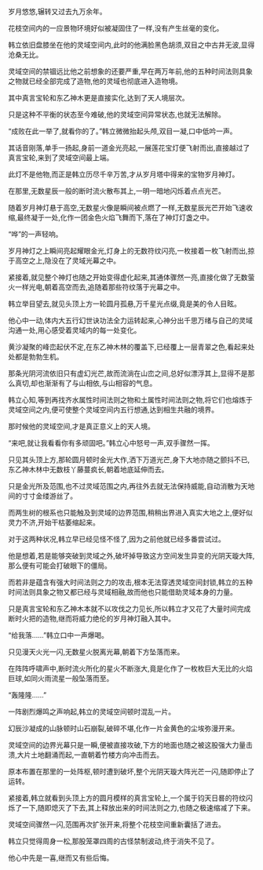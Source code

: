 
岁月悠悠,辗转又过去九万余年。

花枝空间内的一应景物环境好似被凝固住了一样,没有产生丝毫的变化。

韩立依旧盘膝坐在他的灵域空间内,此时的他满脸黑色胡须,双目之中古井无波,显得沧桑无比。

灵域空间的禁锢远比他之前想象的还要严重,早在两万年前,他的五种时间法则具象之物就已经全部完成了造物,他的灵域也彻底进入造物境。

其中真言宝轮和东乙神木更是直接实化,达到了天人境层次。

只是这种不平衡的状态至今难破,他的灵域空间异常状态,也就无法解除。

“成败在此一举了,就看你的了。”韩立微微抬起头颅,双目一凝,口中低吟一声。

其话音刚落,单手一扬起,身前一道金光亮起,一展莲花宝灯便飞射而出,直接越过了真言宝轮,来到了灵域空间最上端。

此灯不是他物,而正是韩立历尽千辛万苦,才从岁月塔中得来的宝物岁月神灯。

在那里,无数星辰一般的断时流火散布其上,一明一暗地闪烁着点点光芒。

随着岁月神灯悬于高空,无数星火像是瞬间被点燃了一样,无数星辰光芒开始飞速收缩,最终凝于一处,化作一团金色火焰飞舞而下,落在了神灯灯盏之中。

“哗”的一声轻响。

岁月神灯之上瞬间亮起耀眼金光,灯身上的无数符纹闪亮,一枚接着一枚飞射而出,掠于高空之上,隐没在了灵域光幕之中。

紧接着,就见整个神灯也随之开始变得虚化起来,其通体骤然一亮,直接化做了无数萤火一样光电,朝着高空而去,追随着那些符纹落于光幕之中。

韩立举目望去,就见头顶上方一轮圆月孤悬,万千星光点缀,竟是美的令人目眩。

他心中一动,体内大五行幻世诀功法全力运转起来,心神分出千思万绪与自己的灵域沟通一处,用心感受着灵域内的每一处变化。

黄沙凝聚的峰峦起伏不定,在东乙神木林的覆盖下,已经覆上一层青翠之色,看起来处处都是勃勃生机。

那条光阴河流依旧只有虚幻光芒,故而流淌在山峦之间,总好似漂浮其上,显得不是那么真切,却也渐渐有了与山相依,与山相容的气息。

韩立心知,等到再找齐水属性时间法则之物和土属性时间法则之物,将它们也熔炼于灵域空间之内,便可使整个灵域空间内五行想通,达到相生共融的境界。

那时候他的灵域空间,才是真正意义上的天人境。

“来吧,就让我看看你有多顽固吧。”韩立心中怒号一声,双手骤然一挥。

只见其头顶上方,那轮圆月顿时金光大作,洒下万道光芒,身下大地亦随之颤抖不已,东乙神木林中无数枝丫藤蔓疯长,朝着地底延伸而去。

只是金光所及范围,也不过灵域范围之内,再往外去就无法保持威能,自动消散为天地间的寸寸金缕游丝了。

而两生树的根系也只能触及到灵域的边界范围,稍稍出界进入真实大地之上,便好似灵力不济,开始干枯萎缩起来。

对于这两种状况,韩立早已经见怪不怪了,因为之前他就已经多番尝试过。

他是想着,若是能够突破到灵域之外,破坏掉导致这方空间发生异变的光阴天璇大阵,那么便有可能会打破眼下的僵局。

而若非是蕴含有强大时间法则之力的攻击,根本无法穿透灵域空间封锁,韩立的五种时间法则具象之物又都已经与灵域相融,故而他也只能借助灵域本身的力量。

只是真言宝轮和东乙神木本就不以攻伐之力见长,所以韩立才又花了大量时间完成断时火把的造物,继而将威力绝伦的岁月神灯融入其中。

“给我落……”韩立口中一声爆喝。

只见漫天火光一闪,无数星火脱离光幕,朝着下方坠落而来。

在阵阵呼啸声中,断时流火所化的星火不断涨大,竟是化作了一枚枚巨大无比的火焰巨球,如同火雨流星一般坠落而至。

“轰隆隆……”

一阵剧烈爆鸣之声响起,韩立的灵域空间顿时混乱一片。

幻辰沙凝成的山脉顿时山石崩裂,破碎不堪,化作一片金黄色的尘埃弥漫开来。

灵域空间的边界光幕只是一瞬,便被直接攻破,下方的地面也随之被这股强大力量击溃,大片土地翻涌而起,一直朝着竹楼方向冲击而去。

原本布置在那里的一处阵枢,顿时遭到破坏,整个光阴天璇大阵光芒一闪,随即停止了运转。

紧接着,韩立就看到头顶上方的圆月模样的真言宝轮上,一个属于钧天日晷的符纹闪烁了一下,随即熄灭了下去,其上释放出来的时间法则之力,也随之极速缩减了下来。

灵域空间骤然一闪,范围再次扩张开来,将整个花枝空间重新囊括了进去。

韩立只觉得周身一松,那股笼罩四周的古怪禁制波动,终于消失不见了。

他心中先是一喜,继而又有些后悔。